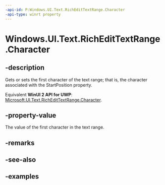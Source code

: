```yaml
---
-api-id: P:Windows.UI.Text.RichEditTextRange.Character
-api-type: winrt property
---
```


<!-- Property syntax.
public char Character { get;  set; }
-->

# Windows.UI.Text.RichEditTextRange.Character

## -description

Gets or sets the first character of the text range; that is, the character associated with the StartPosition property.

Equivalent **WinUI 2 API for UWP**: [Microsoft.UI.Text.RichEditTextRange.Character](/windows/winui/api/microsoft.ui.text.richedittextrange.character).

## -property-value

The value of the first character in the text range.

## -remarks

## -see-also

## -examples


